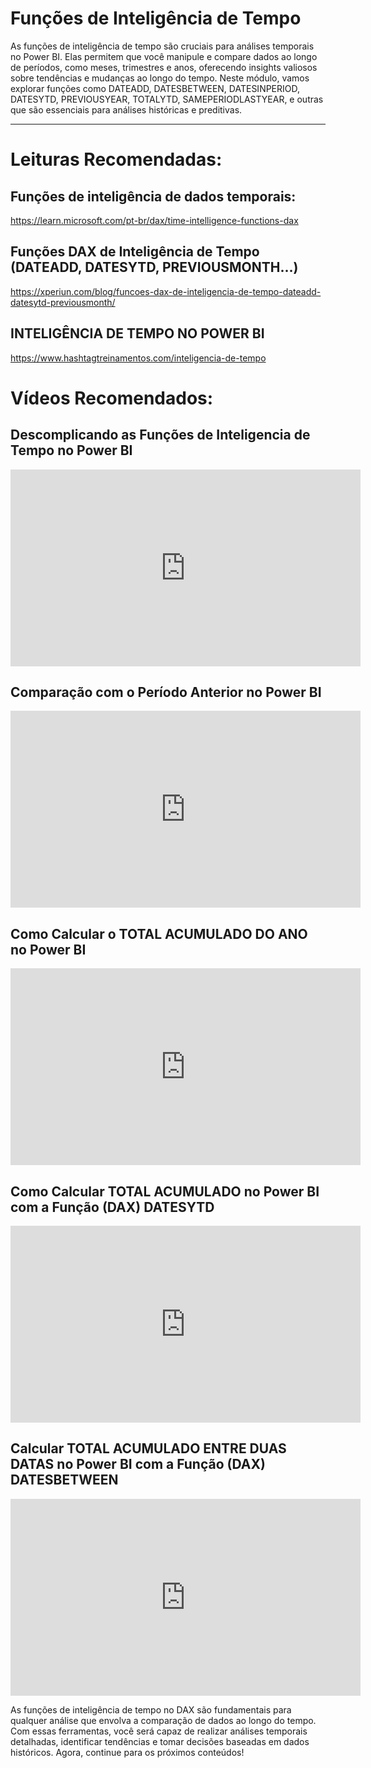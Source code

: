 # Funções de Inteligência de Tempo

As funções de inteligência de tempo são cruciais para análises temporais no Power BI. Elas permitem que você manipule e compare dados ao longo de períodos, como meses, trimestres e anos, oferecendo insights valiosos sobre tendências e mudanças ao longo do tempo. Neste módulo, vamos explorar funções como DATEADD, DATESBETWEEN, DATESINPERIOD, DATESYTD, PREVIOUSYEAR, TOTALYTD, SAMEPERIODLASTYEAR, e outras que são essenciais para análises históricas e preditivas.

---

# Leituras Recomendadas:

## Funções de inteligência de dados temporais:

https://learn.microsoft.com/pt-br/dax/time-intelligence-functions-dax

## Funções DAX de Inteligência de Tempo (DATEADD, DATESYTD, PREVIOUSMONTH…)

https://xperiun.com/blog/funcoes-dax-de-inteligencia-de-tempo-dateadd-datesytd-previousmonth/

## INTELIGÊNCIA DE TEMPO NO POWER BI
https://www.hashtagtreinamentos.com/inteligencia-de-tempo

# Vídeos Recomendados:

## Descomplicando as Funções de Inteligencia de Tempo no Power BI

<iframe width="560" height="315" src="https://www.youtube.com/embed/St8sx8iAtEE?si=uAoCThyiuffgJeUI" title="YouTube video player" frameborder="0" allow="accelerometer; autoplay; clipboard-write; encrypted-media; gyroscope; picture-in-picture; web-share" referrerpolicy="strict-origin-when-cross-origin" allowfullscreen></iframe>

## Comparação com o Período Anterior no Power BI

<iframe width="560" height="315" src="https://www.youtube.com/embed/wbqgqt648E4?si=sGrqzEUt-Uygy6NY" title="YouTube video player" frameborder="0" allow="accelerometer; autoplay; clipboard-write; encrypted-media; gyroscope; picture-in-picture; web-share" referrerpolicy="strict-origin-when-cross-origin" allowfullscreen></iframe>

## Como Calcular o TOTAL ACUMULADO DO ANO no Power BI

<iframe width="560" height="315" src="https://www.youtube.com/embed/0d6_ebbEUuE?si=j1S_a6aV4MFL0QXD" title="YouTube video player" frameborder="0" allow="accelerometer; autoplay; clipboard-write; encrypted-media; gyroscope; picture-in-picture; web-share" referrerpolicy="strict-origin-when-cross-origin" allowfullscreen></iframe>

## Como Calcular TOTAL ACUMULADO no Power BI com a Função (DAX) DATESYTD

<iframe width="560" height="315" src="https://www.youtube.com/embed/z8t1tQFZQFk?si=EggUikdIJbBidprK" title="YouTube video player" frameborder="0" allow="accelerometer; autoplay; clipboard-write; encrypted-media; gyroscope; picture-in-picture; web-share" referrerpolicy="strict-origin-when-cross-origin" allowfullscreen></iframe>

## Calcular TOTAL ACUMULADO ENTRE DUAS DATAS no Power BI com a Função (DAX) DATESBETWEEN

<iframe width="560" height="315" src="https://www.youtube.com/embed/9cxXtRe-h8U?si=nqaVxLecnqiy445Z" title="YouTube video player" frameborder="0" allow="accelerometer; autoplay; clipboard-write; encrypted-media; gyroscope; picture-in-picture; web-share" referrerpolicy="strict-origin-when-cross-origin" allowfullscreen></iframe>

As funções de inteligência de tempo no DAX são fundamentais para qualquer análise que envolva a comparação de dados ao longo do tempo. Com essas ferramentas, você será capaz de realizar análises temporais detalhadas, identificar tendências e tomar decisões baseadas em dados históricos. Agora, continue para os próximos conteúdos!
